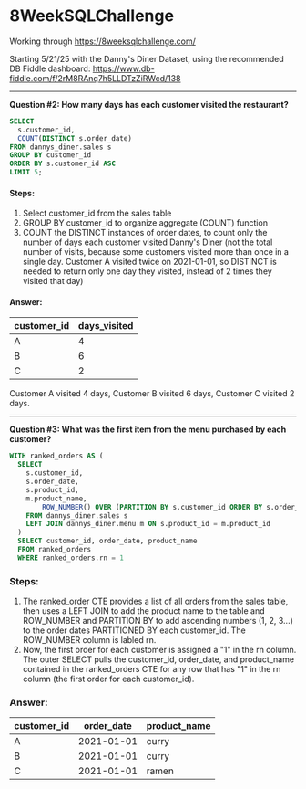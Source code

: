 # 8WeekSQLChallenge
Working through https://8weeksqlchallenge.com/

Starting 5/21/25 with the Danny's Diner Dataset, using the recommended DB Fiddle dashboard: https://www.db-fiddle.com/f/2rM8RAnq7h5LLDTzZiRWcd/138

***

**Question #2: How many days has each customer visited the restaurant?**

```sql
SELECT
  s.customer_id,
  COUNT(DISTINCT s.order_date)
FROM dannys_diner.sales s
GROUP BY customer_id
ORDER BY s.customer_id ASC
LIMIT 5;
```
#### Steps:
1. Select customer_id from the sales table
2. GROUP BY customer_id to organize aggregate (COUNT) function
3. COUNT the DISTINCT instances of order dates, to count only the number of days each customer visited Danny's Diner (not the total number of visits, because some customers visited more than once in a single day. Customer A visited twice on 2021-01-01, so DISTINCT is needed to return only one day they visited, instead of 2 times they visited that day)

#### Answer:

| customer_id | days_visited |
| ----------- | ------------ |
| A           | 4            |
| B           | 6            |
| C           | 2            |

Customer A visited 4 days, Customer B visited 6 days, Customer C visited 2 days.

***

**Question #3: What was the first item from the menu purchased by each customer?**

```sql
WITH ranked_orders AS (
  SELECT 
  	s.customer_id,
  	s.order_date,
  	s.product_id,
  	m.product_name,
  		ROW_NUMBER() OVER (PARTITION BY s.customer_id ORDER BY s.order_date) AS rn
    FROM dannys_diner.sales s
    LEFT JOIN dannys_diner.menu m ON s.product_id = m.product_id
  )
  SELECT customer_id, order_date, product_name
  FROM ranked_orders
  WHERE ranked_orders.rn = 1
```

### Steps:
1. The ranked_order CTE provides a list of all orders from the sales table, then uses a LEFT JOIN to add the product name to the table and ROW_NUMBER and PARTITION BY to add ascending numbers (1, 2, 3...) to the order dates PARTITIONED BY each customer_id. The ROW_NUMBER column is labled rn.
2. Now, the first order for each customer is assigned a "1" in the rn column. The outer SELECT pulls the customer_id, order_date, and product_name contained in the ranked_orders CTE for any row that has "1" in the rn column (the first order for each customer_id).

### Answer:

| customer_id | order_date | product_name |
| ----------- | ---------- | ------------ |
| A           | 2021-01-01 | curry        |
| B           | 2021-01-01 | curry        |
| C           | 2021-01-01 | ramen        |
